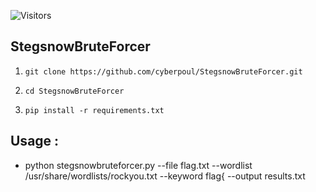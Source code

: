 ![Visitors](https://visitor-badge.laobi.icu/badge?page_id=cyberpoul.StegsnowBruteForcer)
## StegsnowBruteForcer                                                         

1. `git clone https://github.com/cyberpoul/StegsnowBruteForcer.git`

2. `cd StegsnowBruteForcer`

3. `pip install -r requirements.txt`

## Usage :
* python stegsnowbruteforcer.py --file flag.txt --wordlist /usr/share/wordlists/rockyou.txt --keyword flag{ --output results.txt
